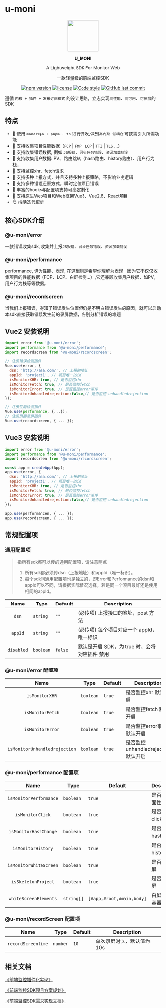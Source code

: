 # u-moni

<div align="center">
<img src="https://mp-d322ff4c-eb38-4255-92aa-03c9d6dd9858.cdn.bspapp.com/u-moni.png" alt="" style="width:100px"><p style="font-weight:800"> U_MONI</p>
<p> A Lightweight SDK For Monitor Web</p>
<p>一款轻量级的前端监控SDK</p>

[![npm version](https://img.shields.io/npm/v/@u-moni/error.svg?style=flat-square)](https://www.npmjs.com/package/@u-moni/error)
[![license](https://img.shields.io/github/license/clouDr-f2e/mitojs)](https://www.npmjs.com/package/@u-moni/error)
[![Code style](https://img.shields.io/badge/code_style-prettier-ff69b4.svg?style=flat-square)](https://github.com/prettier/prettier)
[![GitHub last commit](https://img.shields.io/github/last-commit/1930850328/u-moni.svg?style=flat-square)](https://github.com/1930850328/u-moni)

</div>

遵循 `内核 + 插件 + 发布订阅模式` 的设计思路，立志实现`高性能`、`高可用`、`可拓展`的SDK

## 特点

- 🔨 使用 `monorepo + pnpm + ts` 进行开发,做到`高内聚 低耦合`,可按需引入所需功能
- 🔨 支持收集项目性能数据（`FCP` | `FMP` | `LCP` | `TTI` | `TLS` ...）
- 🔨 支持收集错误数据, 例如 `JS报错`、`异步任务错误`、`资源加载错误`
- 🔨 支持收集用户数据: PV、路由跳转（hash路由、history路由）、用户行为栈...
- 🔨 支持监控xhr、fetch请求
- 🔨 支持多种上报方式，并且支持多种上报策略，不影响业务逻辑
- 🔨 支持多种错误还原方式，瞬时定位项目错误
- 🔨 丰富的hooks与配置项支持可高定制化
- 🔨 支持原生Web项目和Web框架Vue3、Vue2.6、React项目
- 👌 持续迭代更新

## 核心SDK介绍

### @u-moni/error

一款错误收集sdk, 收集并上报`JS报错`、`异步任务错误`、`资源加载错误`

### @u-moni/performance

performance, 译为性能、表现, 在这里则是希望你理解为表现，因为它不仅仅收集项目的性能数据（FCP、LCP、白屏检测...）,它还兼顾收集用户数据，如PV，用户行为栈等等数据。

### @u-moni/recordscreen

当我们上报错误，得知了错误发生位置但仍是不明白错误发生的原因，就可以启动本sdk直接获取错误发生前的录屏数据，告别分析错误的难题

## Vue2 安装说明

```javascript
import error from '@u-moni/error';
import performance from '@u-moni/performance';
import recordscreen from '@u-moni/recordscreen';

// 注册错误检测插件
Vue.use(error, {
  dsn: 'http://aaa.com/', // 上报的地址
  appId: 'project1', // 项目唯一的id
  isMonitorXHR: true, // 是否监控xhr
  isMonitorFetch: true, // 是否监控fetch
  isMonitorError: true, // 是否监控error事件
  isMonitorUnhandledrejection:false,// 是否监控 unhandledrejection
});

// 注册性能检测插件
Vue.use(performance, {...});
// 注册页面录屏插件
Vue.use(recordscreen, { ... });
```

## Vue3 安装说明

```javascript
import error from '@u-moni/error';
import performance from '@u-moni/performance';
import recordscreen from '@u-moni/recordscreen';

const app = createApp(App);
app.use(error, {
  dsn: 'http://aaa.com/', // 上报的地址
  appId: 'project1', // 项目唯一的id
  isMonitorXHR: true, // 是否监控xhr
  isMonitorFetch: true, // 是否监控fetch
  isMonitorError: true, // 是否监控error事件
  isMonitorUnhandledrejection:false,// 是否监控 unhandledrejection
});

app.use(performancen, { ... });
app.use(recordscreen, { ... });
```

## 常规配置项

### 通用配置项

> 指所有sdk都可以传的通用配置项，请注意两点
>
> 1. 所有sdk都必须传dsn（上报地址）和appId（唯一标识）。
> 2. 每个sdk间通用配置项也是独立的，即Error和Performance的dsn和appId可以不同，请根据实际情况选择，若是同一个项目最好还是使用相同的appId。

|    Name    | Type      | Default | Description                                    |
| :--------: | --------- | ------- | ---------------------------------------------- | 
|   `dsn`    | `string`  | `""`    | (必传项) 上报接口的地址，post 方法             |
|  `appId`   | `string`  | `""`    | (必传项) 每个项目对应一个 appId，唯一标识      |     |
| `disabled` | `boolean` | `false` | 默认是开启 SDK，为 true 时，会将 对应插件 禁用 |

### @u-moni/error 配置项

|             Name              | Type      | Default | Description                          |
| :---------------------------: | --------- | ------- | ------------------------------------ |
|        `isMonitorXHR`         | `boolean` | `true`  | 是否监控xhr 默认开启                 |
|       `isMonitorFetch`        | `boolean` | `true`  | 是否监控fetch 默认开启               |
|       `isMonitorError`        | `boolean` | `true`  | 是否监控error事件 默认开启           |
| `isMonitorUnhandledrejection` | `boolean` | `true`  | 是否监控 unhandledrejection 默认开启 |

### @u-moni/performance 配置项

|          Name          | Type       | Default                   | Description          |
| :--------------------: | ---------- | ------------------------- | -------------------- |
| `isMonitorPerformance` | `boolean`  | `true`                    | 是否获取页面性能指标 |
|    `isMonitorClick`    | `boolean`  | `true`                    | 是否监听click事件    |
| `isMonitorHashChange`  | `boolean`  | `true`                    | 是否监听hash模式     |
|   `isMonitorHistory`   | `boolean`  | `true`                    | 是否监听history模式  |
| `isMonitorWhiteScreen` | `boolean`  | `true`                    | 是否检测白屏         |
|  `isSkeletonProject`   | `boolean`  | `true`                    | 是否有骨架屏         |
| `whiteScreenElements`  | `string[]` | `[#app,#root,#main,body]` | 白屏检测的容器列表   |

### @u-moni/recordScreen 配置项

|        Name        | Type     | Default | Description                |
| :----------------: | -------- | ------- | -------------------------- |
| `recordScreentime` | `number` | `10`    | 单次录屏时长，默认值为 10s |


## 相关文档
[《前端监控插件化实现》](https://www.yuque.com/u37746825/mbolqn/qy5lcdarkoaxql3c) 

[《前端监控SDK项目方案规划》](https://www.yuque.com/u37746825/mbolqn/our19qt8be58lfki) 

[《前端监控SDK需求实现文档》](https://www.yuque.com/u37746825/mbolqn/qz1dvsyptr5gzvb3) 